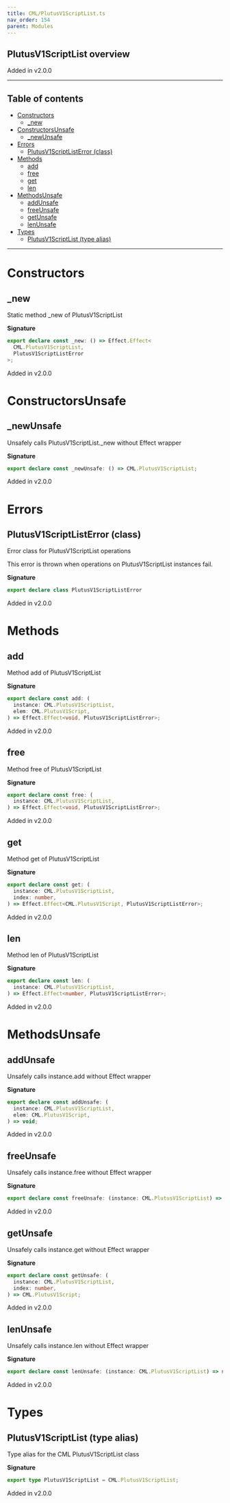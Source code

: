 ```yaml
---
title: CML/PlutusV1ScriptList.ts
nav_order: 154
parent: Modules
---
```


## PlutusV1ScriptList overview

Added in v2.0.0

---

<h2 class="text-delta">Table of contents</h2>

- [Constructors](#constructors)
  - [\_new](#_new)
- [ConstructorsUnsafe](#constructorsunsafe)
  - [\_newUnsafe](#_newunsafe)
- [Errors](#errors)
  - [PlutusV1ScriptListError (class)](#plutusv1scriptlisterror-class)
- [Methods](#methods)
  - [add](#add)
  - [free](#free)
  - [get](#get)
  - [len](#len)
- [MethodsUnsafe](#methodsunsafe)
  - [addUnsafe](#addunsafe)
  - [freeUnsafe](#freeunsafe)
  - [getUnsafe](#getunsafe)
  - [lenUnsafe](#lenunsafe)
- [Types](#types)
  - [PlutusV1ScriptList (type alias)](#plutusv1scriptlist-type-alias)

---

# Constructors

## \_new

Static method \_new of PlutusV1ScriptList

**Signature**

```ts
export declare const _new: () => Effect.Effect<
  CML.PlutusV1ScriptList,
  PlutusV1ScriptListError
>;
```

Added in v2.0.0

# ConstructorsUnsafe

## \_newUnsafe

Unsafely calls PlutusV1ScriptList.\_new without Effect wrapper

**Signature**

```ts
export declare const _newUnsafe: () => CML.PlutusV1ScriptList;
```

Added in v2.0.0

# Errors

## PlutusV1ScriptListError (class)

Error class for PlutusV1ScriptList operations

This error is thrown when operations on PlutusV1ScriptList instances fail.

**Signature**

```ts
export declare class PlutusV1ScriptListError
```

Added in v2.0.0

# Methods

## add

Method add of PlutusV1ScriptList

**Signature**

```ts
export declare const add: (
  instance: CML.PlutusV1ScriptList,
  elem: CML.PlutusV1Script,
) => Effect.Effect<void, PlutusV1ScriptListError>;
```

Added in v2.0.0

## free

Method free of PlutusV1ScriptList

**Signature**

```ts
export declare const free: (
  instance: CML.PlutusV1ScriptList,
) => Effect.Effect<void, PlutusV1ScriptListError>;
```

Added in v2.0.0

## get

Method get of PlutusV1ScriptList

**Signature**

```ts
export declare const get: (
  instance: CML.PlutusV1ScriptList,
  index: number,
) => Effect.Effect<CML.PlutusV1Script, PlutusV1ScriptListError>;
```

Added in v2.0.0

## len

Method len of PlutusV1ScriptList

**Signature**

```ts
export declare const len: (
  instance: CML.PlutusV1ScriptList,
) => Effect.Effect<number, PlutusV1ScriptListError>;
```

Added in v2.0.0

# MethodsUnsafe

## addUnsafe

Unsafely calls instance.add without Effect wrapper

**Signature**

```ts
export declare const addUnsafe: (
  instance: CML.PlutusV1ScriptList,
  elem: CML.PlutusV1Script,
) => void;
```

Added in v2.0.0

## freeUnsafe

Unsafely calls instance.free without Effect wrapper

**Signature**

```ts
export declare const freeUnsafe: (instance: CML.PlutusV1ScriptList) => void;
```

Added in v2.0.0

## getUnsafe

Unsafely calls instance.get without Effect wrapper

**Signature**

```ts
export declare const getUnsafe: (
  instance: CML.PlutusV1ScriptList,
  index: number,
) => CML.PlutusV1Script;
```

Added in v2.0.0

## lenUnsafe

Unsafely calls instance.len without Effect wrapper

**Signature**

```ts
export declare const lenUnsafe: (instance: CML.PlutusV1ScriptList) => number;
```

Added in v2.0.0

# Types

## PlutusV1ScriptList (type alias)

Type alias for the CML PlutusV1ScriptList class

**Signature**

```ts
export type PlutusV1ScriptList = CML.PlutusV1ScriptList;
```

Added in v2.0.0
